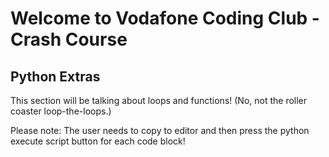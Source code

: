 # Welcome to Vodafone Coding Club - Crash Course
## Python Extras
This section will be talking about loops and functions! (No, not the roller coaster loop-the-loops.)

Please note: The user needs to copy to editor and then press the python execute script button for each code block!
